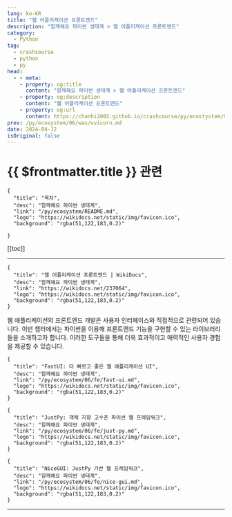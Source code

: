 ```yaml
---
lang: ko-KR
title: "웹 어플리케이션 프론트엔드"
description: "함께해요 파이썬 생태계 > 웹 어플리케이션 프론트엔드"
category:
  - Python
tag: 
  - crashcourse
  - python
  - py
head:
  - - meta:
    - property: og:title
      content: "함께해요 파이썬 생태계 > 웹 어플리케이션 프론트엔드"
    - property: og:description
      content: "웹 어플리케이션 프론트엔드"
    - property: og:url
      content: https://chanhi2002.github.io/crashcourse/py/ecostystem/05/fe/
prev: /py/ecosystem/06/was/uvicorn.md
date: 2024-04-12
isOriginal: false
---
```


# {{ $frontmatter.title }} 관련

```component VPCard
{
  "title": "목차",
  "desc": "함께해요 파이썬 생태계",
  "link": "/py/ecosystem/README.md",
  "logo": "https://wikidocs.net/static/img/favicon.ico",
  "background": "rgba(51,122,183,0.2)"
  
}
```

[[toc]]

---

```component VPCard
{
  "title": "웹 어플리케이션 프론트엔드 | WikiDocs",
  "desc": "함께해요 파이썬 생태계",
  "link": "https://wikidocs.net/237064",
  "logo": "https://wikidocs.net/static/img/favicon.ico",
  "background": "rgba(51,122,183,0.2)"
}
```

웹 애플리케이션의 프론트엔드 개발은 사용자 인터페이스와 직접적으로 관련되어 있습니다. 이번 챕터에서는 파이썬을 이용해 프론트엔드 기능을 구현할 수 있는 라이브러리들을 소개하고자 합니다. 이러한 도구들을 통해 더욱 효과적이고 매력적인 사용자 경험을 제공할 수 있습니다.

```component VPCard
{
  "title": "FastUI: 더 빠르고 좋은 웹 애플리케이션 UI",
  "desc": "함께해요 파이썬 생태계",
  "link": "/py/ecosystem/06/fe/fast-ui.md",
  "logo": "https://wikidocs.net/static/img/favicon.ico",
  "background": "rgba(51,122,183,0.2)"
}
```

```component VPCard
{
  "title": "JustPy: 객체 지향 고수준 파이썬 웹 프레임워크",
  "desc": "함께해요 파이썬 생태계",
  "link": "/py/ecosystem/06/fe/just-py.md",
  "logo": "https://wikidocs.net/static/img/favicon.ico",
  "background": "rgba(51,122,183,0.2)"
}
```

```component VPCard
{
  "title": "NiceGUI: JustPy 기반 웹 프레임워크",
  "desc": "함께해요 파이썬 생태계",
  "link": "/py/ecosystem/06/fe/nice-gui.md",
  "logo": "https://wikidocs.net/static/img/favicon.ico",
  "background": "rgba(51,122,183,0.2)"
}
```

---
